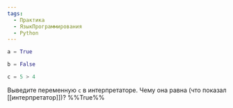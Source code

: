 ```yaml
---
tags:
  - Практика
  - ЯзыкПрограммирования
  - Python
---
```

```python
a = True

b = False

c = 5 > 4
```

Выведите переменную `с` в интерпретаторе. Чему она равна (что показал [[интерпретатор]])? %%True%%